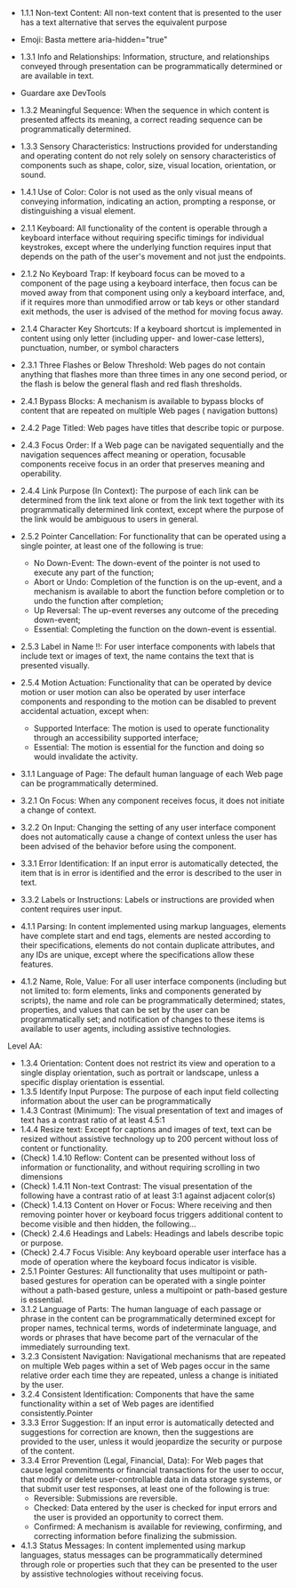 - 1.1.1 Non-text Content: All non-text content that is presented to the user has a text alternative that serves the
  equivalent purpose
- Emoji: Basta mettere aria-hidden="true"


- 1.3.1 Info and Relationships: Information, structure, and relationships conveyed through presentation can be
  programmatically determined or are available in text.
- Guardare axe DevTools


- 1.3.2 Meaningful Sequence: When the sequence in which content is presented affects its meaning, a correct reading
  sequence can be programmatically determined.


- 1.3.3 Sensory Characteristics: Instructions provided for understanding and operating content do not rely solely on
  sensory characteristics of components such as shape, color, size, visual location, orientation, or sound.
- 1.4.1 Use of Color: Color is not used as the only visual means of conveying information, indicating an action,
  prompting a response, or distinguishing a visual element.
- 2.1.1 Keyboard: All functionality of the content is operable through a keyboard interface without requiring specific
  timings for individual keystrokes, except where the underlying function requires input that depends on the path of the
  user's movement and not just the endpoints.
- 2.1.2 No Keyboard Trap: If keyboard focus can be moved to a component of the page using a keyboard interface, then
  focus can be moved away from that component using only a keyboard interface, and, if it requires more than unmodified
  arrow or tab keys or other standard exit methods, the user is advised of the method for moving focus away.
- 2.1.4 Character Key Shortcuts: If a keyboard shortcut is implemented in content using only letter (including upper-
  and lower-case letters), punctuation, number, or symbol characters
- 2.3.1 Three Flashes or Below Threshold: Web pages do not contain anything that flashes more than three times in any
  one second period, or the flash is below the general flash and red flash thresholds.
- 2.4.1 Bypass Blocks: A mechanism is available to bypass blocks of content that are repeated on multiple Web pages (
  navigation buttons)
- 2.4.2 Page Titled: Web pages have titles that describe topic or purpose.
- 2.4.3 Focus Order: If a Web page can be navigated sequentially and the navigation sequences affect meaning or
  operation, focusable components receive focus in an order that preserves meaning and operability.
- 2.4.4 Link Purpose (In Context): The purpose of each link can be determined from the link text alone or from the link
  text together with its programmatically determined link context, except where the purpose of the link would be
  ambiguous to users in general.
- 2.5.2 Pointer Cancellation: For functionality that can be operated using a single pointer, at least one of the
  following is true:
  - No Down-Event: The down-event of the pointer is not used to execute any part of the function;
  - Abort or Undo: Completion of the function is on the up-event, and a mechanism is available to abort the function
    before completion or to undo the function after completion;
  - Up Reversal: The up-event reverses any outcome of the preceding down-event;
  - Essential: Completing the function on the down-event is essential.
- 2.5.3 Label in Name !!: For user interface components with labels that include text or images of text, the name
  contains the text that is presented visually.
- 2.5.4 Motion Actuation: Functionality that can be operated by device motion or user motion can also be operated by
  user interface components and responding to the motion can be disabled to prevent accidental actuation, except when:
  - Supported Interface: The motion is used to operate functionality through an accessibility supported interface;
  - Essential: The motion is essential for the function and doing so would invalidate the activity.
- 3.1.1 Language of Page: The default human language of each Web page can be programmatically determined.
- 3.2.1 On Focus: When any component receives focus, it does not initiate a change of context.
- 3.2.2 On Input: Changing the setting of any user interface component does not automatically cause a change of context
  unless the user has been advised of the behavior before using the component.
- 3.3.1 Error Identification: If an input error is automatically detected, the item that is in error is identified and
  the error is described to the user in text.
- 3.3.2 Labels or Instructions: Labels or instructions are provided when content requires user input.
- 4.1.1 Parsing: In content implemented using markup languages, elements have complete start and end tags, elements are
  nested according to their specifications, elements do not contain duplicate attributes, and any IDs are unique, except
  where the specifications allow these features.
- 4.1.2 Name, Role, Value: For all user interface components (including but not limited to: form elements, links and
  components generated by scripts), the name and role can be programmatically determined; states, properties, and values
  that can be set by the user can be programmatically set; and notification of changes to these items is available to
  user agents, including assistive technologies.

Level AA:

- 1.3.4 Orientation: Content does not restrict its view and operation to a single display orientation, such as portrait
  or landscape, unless a specific display orientation is essential.
- 1.3.5 Identify Input Purpose: The purpose of each input field collecting information about the user can be
  programmatically
- 1.4.3 Contrast (Minimum): The visual presentation of text and images of text has a contrast ratio of at least 4.5:1
- 1.4.4 Resize text: Except for captions and images of text, text can be resized without assistive technology up to 200
  percent without loss of content or functionality.
- (Check) 1.4.10 Reflow: Content can be presented without loss of information or functionality, and without requiring
  scrolling in two dimensions
- (Check) 1.4.11 Non-text Contrast: The visual presentation of the following have a contrast ratio of at least 3:1
  against adjacent color(s)
- (Check) 1.4.13 Content on Hover or Focus: Where receiving and then removing pointer hover or keyboard focus triggers
  additional content to become visible and then hidden, the following...
- (Check) 2.4.6 Headings and Labels: Headings and labels describe topic or purpose.
- (Check) 2.4.7 Focus Visible: Any keyboard operable user interface has a mode of operation where the keyboard focus
  indicator is visible.
- 2.5.1 Pointer Gestures: All functionality that uses multipoint or path-based gestures for operation can be operated
  with a single pointer without a path-based gesture, unless a multipoint or path-based gesture is essential.
- 3.1.2 Language of Parts: The human language of each passage or phrase in the content can be programmatically
  determined except for proper names, technical terms, words of indeterminate language, and words or phrases that have
  become part of the vernacular of the immediately surrounding text.
- 3.2.3 Consistent Navigation: Navigational mechanisms that are repeated on multiple Web pages within a set of Web pages
  occur in the same relative order each time they are repeated, unless a change is initiated by the user.
- 3.2.4 Consistent Identification: Components that have the same functionality within a set of Web pages are identified
  consistently.Pointer
- 3.3.3 Error Suggestion: If an input error is automatically detected and suggestions for correction are known, then the
  suggestions are provided to the user, unless it would jeopardize the security or purpose of the content.
- 3.3.4 Error Prevention (Legal, Financial, Data): For Web pages that cause legal commitments or financial transactions
  for the user to occur, that modify or delete user-controllable data in data storage systems, or that submit user test
  responses, at least one of the following is true:
  - Reversible: Submissions are reversible.
  - Checked: Data entered by the user is checked for input errors and the user is provided an opportunity to correct
    them.
  - Confirmed: A mechanism is available for reviewing, confirming, and correcting information before finalizing the
    submission.
- 4.1.3 Status Messages: In content implemented using markup languages, status messages can be programmatically
  determined through role or properties such that they can be presented to the user by assistive technologies without
  receiving focus.
